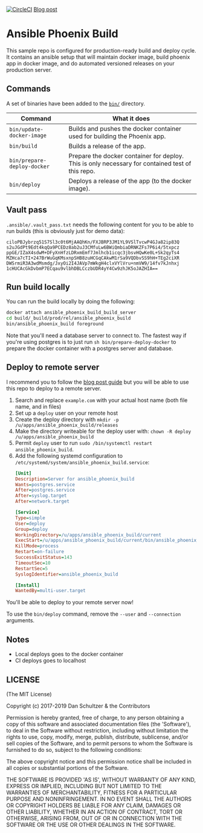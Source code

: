 [![CircleCI](https://circleci.com/gh/danschultzer/ansible-phoenix-build.svg?style=svg)](https://circleci.com/gh/danschultzer/ansible-phoenix-build) [Blog post](https://dreamconception.com/tech/phoenix-automated-build-and-deploy-made-simple/)

# Ansible Phoenix Build

This sample repo is configured for production-ready build and deploy cycle. It contains an ansible setup that will maintain docker image, build phoenix app in docker image, and do automated versioned releases on your production server.

## Commands

A set of binaries have been added to the [`bin/`](bin/) directory.

| Command                   | What it does |
| ------------------------- | ------------ |
| `bin/update-docker-image` | Builds and pushes the docker container used for building the Phoenix app. |
| `bin/build`               | Builds a release of the app. |
| `bin/prepare-deploy-docker`              | Prepare the docker container for deploy. This is only necessary for contained test of this repo. |
| `bin/deploy`              | Deploys a release of the app (to the docker image). |

## Vault pass

`.ansible/.vault_pass.txt` needs the following content for you to be able to run builds (this is obviously just for demo data):

```
ciloPBJybrzq51S7Sl3c0t6MjAAQhKn/FXJBRP3JM1YL9VSlTvcwP4GJa82ip83Q
s2uJGdPt9Edt4kqQa9PCEDz8ab2uJ3CMfuLw6BWiQmbiaDRNKZFs7P6i4/5txpcz
ppGE/IZaX4sdwM+DFyXnHfzLDRxmEmf7Jmlhcb1icqc3jbsvHQwKe0L+Sk2qyTs4
MZHca7cTI+247BrWuGqKMsxnpSHB8zuHCGqCAkwM1rSa9VQDbvSS9hH+TEg2ciXR
DWSrmiR3A3wdMsmdg/JxyOi2I4JAVp7mWkgH4clxVYlVru+nmVW9/14fv7kJnhxj
1cHUCAcGkDvbmP7ECqau9vlbhDBLCczbUDR4yY4Cw9zhJK5oJAZHIA==
```

## Run build locally

You can run the build locally by doing the following:

```bash
docker attach ansible_phoenix_build_build_server
cd build/_build/prod/rel/ansible_phoenix_build
bin/ansible_phoenix_build foreground
```

Note that you'll need a database server to connect to. The fastest way if you're using postgres is to just run `sh bin/prepare-deploy-docker` to prepare the docker container with a postgres server and database.

## Deploy to remote server

I recommend you to follow the [blog post guide](https://dreamconception.com/tech/phoenix-automated-build-and-deploy-made-simple/) but you will be able to use this repo to deploy to a remote server.

1. Search and replace `example.com` with your actual host name (both file name, and in files)
2. Set up a `deploy` user on your remote host
3. Create the deploy directory with `mkdir -p /u/apps/ansible_phoenix_build/releases`
4. Make the directory writeable for the deploy user with: `chown -R deploy /u/apps/ansible_phoenix_build`
5. Permit `deploy` user to run `sudo /bin/systemctl restart ansible_phoenix_build`.
6. Add the following systemd configuration to `/etc/systemd/system/ansible_phoenix_build.service`:
   ```ini
   [Unit]
   Description=Server for ansible_phoenix_build
   Wants=postgres.service
   After=postgres.service
   After=syslog.target
   After=network.target

   [Service]
   Type=simple
   User=deploy
   Group=deploy
   WorkingDirectory=/u/apps/ansible_phoenix_build/current
   ExecStart=/u/apps/ansible_phoenix_build/current/bin/ansible_phoenix_build foreground
   KillMode=process
   Restart=on-failure
   SuccessExitStatus=143
   TimeoutSec=10
   RestartSec=5
   SyslogIdentifier=ansible_phoenix_build

   [Install]
   WantedBy=multi-user.target
   ```

You'll be able to deploy to your remote server now!

To use the `bin/deploy` command, remove the `--user` and `--connection` arguments.

## Notes

- Local deploys goes to the docker container
- CI deploys goes to localhost

## LICENSE

(The MIT License)

Copyright (c) 2017-2019 Dan Schultzer & the Contributors

Permission is hereby granted, free of charge, to any person obtaining a copy of this software and associated documentation files (the 'Software'), to deal in the Software without restriction, including without limitation the rights to use, copy, modify, merge, publish, distribute, sublicense, and/or sell copies of the Software, and to permit persons to whom the Software is furnished to do so, subject to the following conditions:

The above copyright notice and this permission notice shall be included in all copies or substantial portions of the Software.

THE SOFTWARE IS PROVIDED 'AS IS', WITHOUT WARRANTY OF ANY KIND, EXPRESS OR IMPLIED, INCLUDING BUT NOT LIMITED TO THE WARRANTIES OF MERCHANTABILITY, FITNESS FOR A PARTICULAR PURPOSE AND NONINFRINGEMENT. IN NO EVENT SHALL THE AUTHORS OR COPYRIGHT HOLDERS BE LIABLE FOR ANY CLAIM, DAMAGES OR OTHER LIABILITY, WHETHER IN AN ACTION OF CONTRACT, TORT OR OTHERWISE, ARISING FROM, OUT OF OR IN CONNECTION WITH THE SOFTWARE OR THE USE OR OTHER DEALINGS IN THE SOFTWARE.
